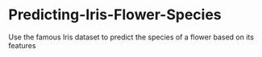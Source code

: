 # Predicting-Iris-Flower-Species

Use the famous Iris dataset to predict the species of a flower based on its features
